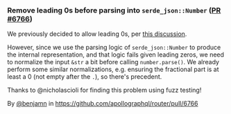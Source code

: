 ### Remove leading 0s before parsing into `serde_json::Number` ([PR #6766](https://github.com/apollographql/router/pull/6766))

We previously decided to allow leading 0s, per [this discussion](https://github.com/apollographql/router/pull/5762#discussion_r1711807550).

However, since we use the parsing logic of `serde_json::Number` to produce the internal representation, and that logic fails given leading zeros, we need to normalize the input `&str` a bit before calling `number.parse()`. We already perform some similar normalizations, e.g. ensuring the fractional part is at least a 0 (not empty after the `.`), so there's precedent.

Thanks to @nicholascioli for finding this problem using fuzz testing!

By [@benjamn](https://github.com/benjamn) in https://github.com/apollographql/router/pull/6766